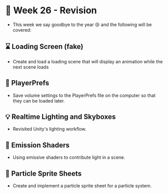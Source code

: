 # :notebook: Week 26 - Revision
- This week we say goodbye to the year :cry: and the following will be covered:

## :hourglass: Loading Screen (fake)
- Create and load a loading scene that will display an animation while the next scene loads 

## :floppy_disk: PlayerPrefs
- Save volume settings to the PlayerPrefs file on the computer so that they can be loaded later. 

## :bulb: Realtime Lighting and Skyboxes
- Revisited Unity's lighting workflow. 

## :flashlight: Emission Shaders
- Using emissive shaders to contribute light in a scene. 

## :crystal_ball: Particle Sprite Sheets
- Create and implement a particle sprite sheet for a particle system. 
